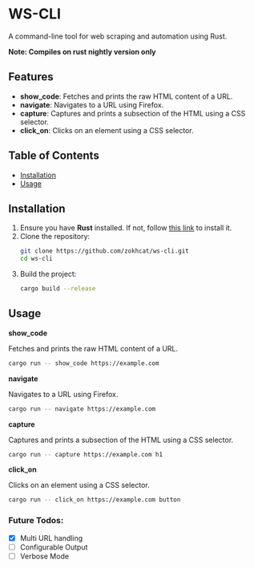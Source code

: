 # WS-CLI

A command-line tool for web scraping and automation using Rust.

**Note: Compiles on rust nightly version only**

## Features

- **show_code**: Fetches and prints the raw HTML content of a URL.
- **navigate**: Navigates to a URL using Firefox.
- **capture**: Captures and prints a subsection of the HTML using a CSS selector.
- **click_on**: Clicks on an element using a CSS selector.

## Table of Contents

- [Installation](#installation)
- [Usage](#usage)

## Installation

1. Ensure you have **Rust** installed. If not, follow [this link](https://www.rust-lang.org/tools/install) to install it.
2. Clone the repository:
   ```bash
   git clone https://github.com/zokhcat/ws-cli.git
   cd ws-cli
   ```
3. Build the project:
   ```bash
   cargo build --release
   ```

## Usage

**show_code**

Fetches and prints the raw HTML content of a URL.

```sh
cargo run -- show_code https://example.com
```

**navigate**

Navigates to a URL using Firefox.

```sh
cargo run -- navigate https://example.com
```

**capture**

Captures and prints a subsection of the HTML using a CSS selector.

```sh
cargo run -- capture https://example.com h1
```

**click_on**

Clicks on an element using a CSS selector.

```sh
cargo run -- click_on https://example.com button
```

### Future Todos:

- [x] Multi URL handling
- [ ] Configurable Output
- [ ] Verbose Mode
